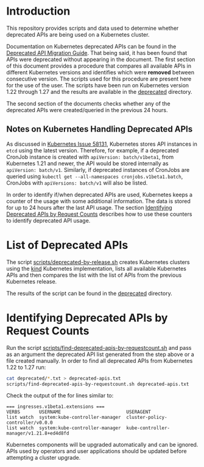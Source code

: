 # Introduction
This repository provides scripts and data used to determine whether deprecated APIs are being used on a Kubernetes cluster.

Documentation on Kubernetes deprecated APIs can be found in the [Deprecated API Migration Guide](https://kubernetes.io/docs/reference/using-api/deprecation-guide/).
That being said, it has been found that APIs were deprecated without appearing in the document. The first section of this document provides a procedure that compares all available APIs in different Kubernetes versions and identifies which were **removed** between consecutive version. The scripts used for this procedure are present here for the use of the user. The scripts have been run on Kubernetes version 1.22 through 1.27 and the results are available in the [deprecated](./deprecated) directory.

The second section of the documents checks whether any of the deprecated APIs were created/queried in the previous 24 hours.

## Notes on Kubernetes Handling Deprecated APIs
As discussed in [Kubernetes Issue 58131](https://github.com/kubernetes/kubernetes/issues/58131), Kubernetes stores API instances in `etcd` using the latest version. Therefore, for example, if a deprecated CronJob instance is created with `apiVersion: batch/v1beta1`, from Kubernetes 1.21 and newer, the API would be stored internally as `apiVersion: batch/v1`. Similarly, if deprecated instances of CronJobs are queried using `kubectl get --all-namespaces cronjobs.v1beta1.batch`, CronJobs with `apiVersions: batch/v1` will also be listed.

In order to identify if/when deprecated APIs are used, Kubernetes keeps a counter of the usage with some additional information. The data is stored for up to 24 hours after the last API usage. The section [Identifying Deprecated APIs by Request Counts](/README.md#identifying-deprecated-apis-by-request-counts) describes how to use these counters to identify deprecated API usage.

# List of Deprecated APIs
The script [scripts/deprecated-by-release.sh](./scripts/deprecated-by-release.sh) creates Kubernetes clusters using the [kind](https://github.com/kubernetes-sigs/kind/) Kubernetes implementation, lists all available Kubernetes APIs and then compares the list with the list of APIs from the previous Kubernetes release.

The results of the script can be found in the [deprecated](./deprecated) directory.

# Identifying Deprecated APIs by Request Counts
Run the script [scripts/find-deprecated-apis-by-requestcount.sh](./scripts/find-deprecated-apis-by-requestcount.sh) and pass as an argument the deprecated API list generated from the step above or a file created manually. In order to find all deprecated APIs from Kubernetes 1.22 to 1.27 run:
```bash
cat deprecated/*.txt > deprecated-apis.txt
scripts/find-deprecated-apis-by-requestcount.sh deprecated-apis.txt
```
Check the output of the for lines similar to:
```
=== ingresses.v1beta1.extensions ===
VERBS       USERNAME                        USERAGENT
list watch  system:kube-controller-manager  cluster-policy-controller/v0.0.0
list watch  system:kube-controller-manager  kube-controller-manager/v1.21.8+ed4d8fd
```

Kubernetes components will be upgraded automatically and can be ignored. APIs used by operators and user applications should be updated before attempting a cluster upgrade.
<!--
# Identifying Deprecated APIs by Request Counts
Usage of this script is not recommended as it will generate statistics in the `Request Counts` described in the section above.

In order to find deprecated APIs that are currently in use run:
```bash
scripts/find-deprecated-apis-by-usage.sh deprecated-apis.txt
```
-->